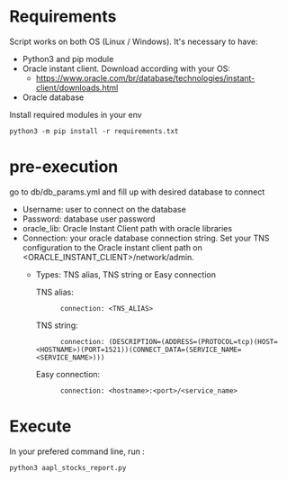 # Requirements
Script works on both OS (Linux / Windows). It's necessary to have:
  - Python3 and pip module 
  - Oracle instant client. Download according with your OS:
  	-  https://www.oracle.com/br/database/technologies/instant-client/downloads.html
  - Oracle database
 
 Install required modules in your env
 
 	python3 -m pip install -r requirements.txt
# pre-execution
go to db/db_params.yml and fill up with desired database to connect

  - Username: user to connect on the database
  - Password: database user password
  - oracle_lib: Oracle Instant Client path with oracle libraries
  - Connection: your oracle database connection string. Set your TNS configuration to the Oracle instant client path on <ORACLE_INSTANT_CLIENT>/network/admin.
	- Types: TNS alias, TNS string or Easy connection
	
	
		TNS alias:
				
				connection: <TNS_ALIAS>
	
		TNS string:
				
				connection: (DESCRIPTION=(ADDRESS=(PROTOCOL=tcp)(HOST=<HOSTNAME>)(PORT=1521))(CONNECT_DATA=(SERVICE_NAME=<SERVICE_NAME>)))
				
		Easy connection:
		
				connection: <hostname>:<port>/<service_name>
# Execute
In your prefered command line, run :

	python3 aapl_stocks_report.py
